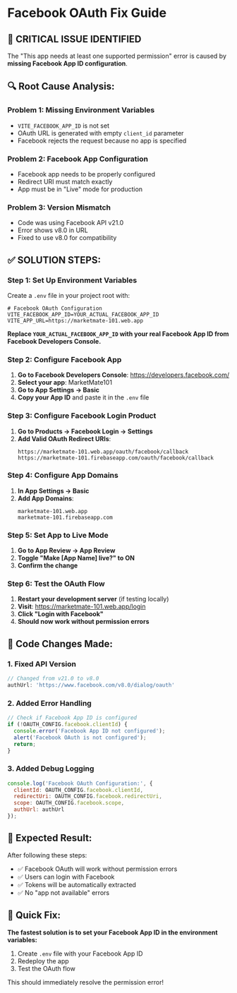 # Facebook OAuth Fix Guide

## 🚨 **CRITICAL ISSUE IDENTIFIED**

The "This app needs at least one supported permission" error is caused by **missing Facebook App ID configuration**.

## 🔍 **Root Cause Analysis:**

### **Problem 1: Missing Environment Variables**
- `VITE_FACEBOOK_APP_ID` is not set
- OAuth URL is generated with empty `client_id` parameter
- Facebook rejects the request because no app is specified

### **Problem 2: Facebook App Configuration**
- Facebook app needs to be properly configured
- Redirect URI must match exactly
- App must be in "Live" mode for production

### **Problem 3: Version Mismatch**
- Code was using Facebook API v21.0
- Error shows v8.0 in URL
- Fixed to use v8.0 for compatibility

## ✅ **SOLUTION STEPS:**

### **Step 1: Set Up Environment Variables**

Create a `.env` file in your project root with:

```env
# Facebook OAuth Configuration
VITE_FACEBOOK_APP_ID=YOUR_ACTUAL_FACEBOOK_APP_ID
VITE_APP_URL=https://marketmate-101.web.app
```

**Replace `YOUR_ACTUAL_FACEBOOK_APP_ID` with your real Facebook App ID from Facebook Developers Console.**

### **Step 2: Configure Facebook App**

1. **Go to Facebook Developers Console**: https://developers.facebook.com/
2. **Select your app**: MarketMate101
3. **Go to App Settings → Basic**
4. **Copy your App ID** and paste it in the `.env` file

### **Step 3: Configure Facebook Login Product**

1. **Go to Products → Facebook Login → Settings**
2. **Add Valid OAuth Redirect URIs**:
   ```
   https://marketmate-101.web.app/oauth/facebook/callback
   https://marketmate-101.firebaseapp.com/oauth/facebook/callback
   ```

### **Step 4: Configure App Domains**

1. **In App Settings → Basic**
2. **Add App Domains**:
   ```
   marketmate-101.web.app
   marketmate-101.firebaseapp.com
   ```

### **Step 5: Set App to Live Mode**

1. **Go to App Review → App Review**
2. **Toggle "Make [App Name] live?" to ON**
3. **Confirm the change**

### **Step 6: Test the OAuth Flow**

1. **Restart your development server** (if testing locally)
2. **Visit**: https://marketmate-101.web.app/login
3. **Click "Login with Facebook"**
4. **Should now work without permission errors**

## 🔧 **Code Changes Made:**

### **1. Fixed API Version**
```javascript
// Changed from v21.0 to v8.0
authUrl: 'https://www.facebook.com/v8.0/dialog/oauth'
```

### **2. Added Error Handling**
```javascript
// Check if Facebook App ID is configured
if (!OAUTH_CONFIG.facebook.clientId) {
  console.error('Facebook App ID not configured');
  alert('Facebook OAuth is not configured');
  return;
}
```

### **3. Added Debug Logging**
```javascript
console.log('Facebook OAuth Configuration:', {
  clientId: OAUTH_CONFIG.facebook.clientId,
  redirectUri: OAUTH_CONFIG.facebook.redirectUri,
  scope: OAUTH_CONFIG.facebook.scope,
  authUrl: authUrl
});
```

## 🎯 **Expected Result:**

After following these steps:
- ✅ Facebook OAuth will work without permission errors
- ✅ Users can login with Facebook
- ✅ Tokens will be automatically extracted
- ✅ No "app not available" errors

## 🚀 **Quick Fix:**

**The fastest solution is to set your Facebook App ID in the environment variables:**

1. Create `.env` file with your Facebook App ID
2. Redeploy the app
3. Test the OAuth flow

This should immediately resolve the permission error!
